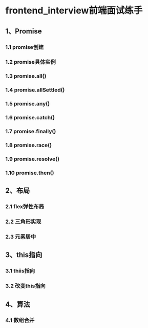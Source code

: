 # frontend_interview前端面试练手
## 1、Promise
### 1.1 promise创建
### 1.2 promise具体实例
### 1.3 promise.all()
### 1.4 promise.allSettled()
### 1.5 promise.any()
### 1.6 promise.catch()
### 1.7 promise.finally()
### 1.8 promise.race()
### 1.9 promise.resolve()
### 1.10 promise.then()
## 2、布局
### 2.1 flex弹性布局
### 2.2 三角形实现
### 2.3 元素居中
## 3、this指向
### 3.1 thiis指向
### 3.2 改变this指向
## 4、算法
### 4.1 数组合并
